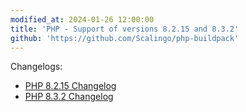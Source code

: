 ```yaml
---
modified_at: 2024-01-26 12:00:00
title: 'PHP - Support of versions 8.2.15 and 8.3.2'
github: 'https://github.com/Scalingo/php-buildpack'
---
```


Changelogs:

* [PHP 8.2.15 Changelog](https://www.php.net/ChangeLog-8.php#8.2.15)
* [PHP 8.3.2 Changelog](https://www.php.net/ChangeLog-8.php#8.3.2)

